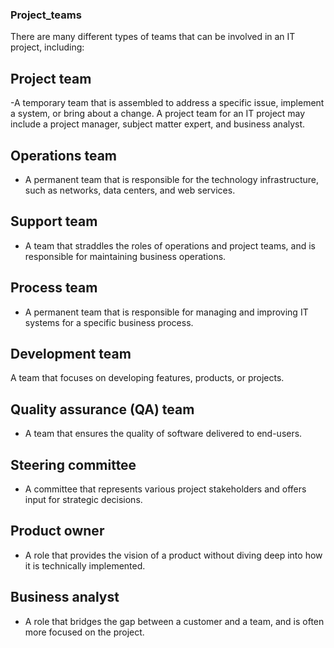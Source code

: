 ### Project_teams

There are many different types of teams that can be involved in an IT project, including: 
 
## Project team
-A temporary team that is assembled to address a specific issue, implement a system, or bring about a change. A project team for an IT project may include a project manager, subject matter expert, and business analyst. 
 
## Operations team
- A permanent team that is responsible for the technology infrastructure, such as networks, data centers, and web services. 
 
## Support team
- A team that straddles the roles of operations and project teams, and is responsible for maintaining business operations. 
 
## Process team
- A permanent team that is responsible for managing and improving IT systems for a specific business process. 
 
## Development team
A team that focuses on developing features, products, or projects. 
 
## Quality assurance (QA) team
- A team that ensures the quality of software delivered to end-users. 
 
## Steering committee
- A committee that represents various project stakeholders and offers input for strategic decisions. 
 
## Product owner
- A role that provides the vision of a product without diving deep into how it is technically implemented. 
 
## Business analyst
- A role that bridges the gap between a customer and a team, and is often more focused on the project. 
 
